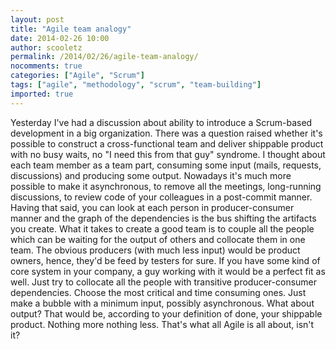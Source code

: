 ```yaml
---
layout: post
title: "Agile team analogy"
date: 2014-02-26 10:00
author: scooletz
permalink: /2014/02/26/agile-team-analogy/
nocomments: true
categories: ["Agile", "Scrum"]
tags: ["agile", "methodology", "scrum", "team-building"]
imported: true
---
```


Yesterday I've had a discussion about ability to introduce a Scrum-based development in a big organization. There was a question raised whether it's possible to construct a cross-functional team and deliver shippable product with no busy waits, no "I need this from that guy" syndrome.
I thought about each team member as a team part, consuming some input (mails, requests, discussions) and producing some output. Nowadays it's much more possible to make it asynchronous, to remove all the meetings, long-running discussions, to review code of your colleagues in a post-commit manner. Having that said, you can look at each person in producer-consumer manner and the graph of the dependencies is the bus shifting the artifacts you create. What it takes to create a good team is to couple all the people which can be waiting for the output of others and collocate them in one team. The obvious producers (with much less input) would be product owners, hence, they'd be feed by testers for sure. If you have some kind of core system in your company, a guy working with it would be a perfect fit as well. Just try to collocate all the people with transitive producer-consumer dependencies. Choose the most critical and time consuming ones. Just make a bubble with a minimum input, possibly asynchronous. What about output? That would be, according to your definition of done, your shippable product. Nothing more nothing less. That's what all Agile is all about, isn't it?
